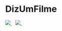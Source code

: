 # DizUmFilme

<a href="#">
  <img src="http://heroku-shields.herokuapp.com/diz-um-filme-bot" />        
</a>&nbsp;&nbsp;
<a href="#">
  <img src="https://img.shields.io/github/license/grodrz/diz-um-filme" />        
</a>&nbsp;&nbsp;
